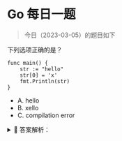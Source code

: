 # Go 每日一题

> 今日（2023-03-05）的题目如下

下列选项正确的是？

```golang
func main() {
	str := "hello"
	str[0] = 'x'
	fmt.Println(str)
}
```

- A. hello
- B. xello
- C. compilation error

<details>
<summary style="cursor: pointer">🔑 答案解析：</summary>
<div>

参考代码及解析：C。

知识点：Go 语言中的字符串是只读的。

</div>
</details>
